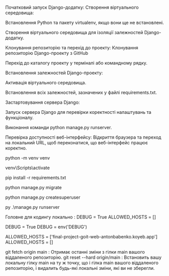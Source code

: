 Початковий запуск Django-додатку:
Створення віртуального середовища:

Встановлення Python та пакету virtualenv, якщо вони ще не встановлені.

Створення віртуального середовища для ізоляції залежностей Django-додатку.

Клонування репозиторію та перехід до проекту:
Клонування репозиторію Django-проекту з GitHub

Перехід до каталогу проекту у терміналі або командному рядку.

Встановлення залежностей Django-проекту:

Активація віртуального середовища.

Встановлення всіх залежностей, зазначених у файлі requirements.txt.

Застартовування сервера Django:

Запуск сервера Django для перевірки коректності налаштувань та функціоналу.

Виконання команди python manage.py runserver.

Перевірка доступності веб-інтерфейсу:
Відкриття браузера та переход на локальний URL, щоб переконатися, що веб-інтерфейс працює коректно.

python -m venv venv

venv\Scripts\activate

pip install -r requirements.txt

python manage.py migrate

python manage.py createsuperuser

py .\manage.py runserver

Головне для кодингу локально :
DEBUG = True
ALLOWED_HOSTS = []

DEBUG = True
DEBUG = env('DEBUG')

ALLOWED_HOSTS = ['final-project-goit-web-antonbabenko.koyeb.app']
ALLOWED_HOSTS = []

git fetch origin main : Отримає останні зміни з гілки main вашого віддаленого репозиторію.
git reset --hard origin/main : Встановить вашу локальну гілку main на ту ж точку, що і гілка main вашого віддаленого репозиторію, і видалить будь-які локальні зміни, які ви не зберегли.
